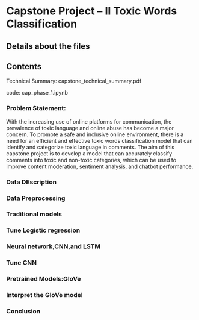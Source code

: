 # Capstone Project – II Toxic Words Classification
## Details about the files

## Contents

Technical Summary: capstone_technical_summary.pdf

code: cap_phase_1.ipynb
### Problem Statement: 
With the increasing use of online platforms for communication, the prevalence of toxic language and online abuse has become a major concern. To promote a safe and inclusive online environment, there is a need for an efficient and effective toxic words classification model that can identify and categorize toxic language in comments. The aim of this capstone project is to develop a model that can accurately classify comments into toxic and non-toxic categories, which can be used to improve content moderation, sentiment analysis, and chatbot performance.

### Data DEscription

### Data Preprocessing

### Traditional models

### Tune Logistic regression

### Neural network,CNN,and LSTM

### Tune CNN

### Pretrained Models:GloVe

### Interpret the GloVe model

### Conclusion
